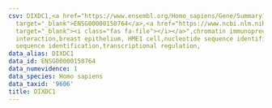 ```yaml
---
csv: DIXDC1,<a href="https://www.ensembl.org/Homo_sapiens/Gene/Summary?db=core;g=ENSG00000150764"
  target="_blank">ENSG00000150764</a>,<a href="https://www.ncbi.nlm.nih.gov/pubmed/22863008"
  target="_blank"><i class="fas fa-file"></i></a>",chromatin immunoprecipitation assay,direct
  interaction,breast epithelium, HME1 cell,nucleotide sequence identification,nucleotide
  sequence identification,transcriptional regulation,
data_alias: DIXDC1
data_id: ENSG00000150764
data_numevidence: 1
data_species: Homo sapiens
data_taxid: '9606'
title: DIXDC1
---
```

